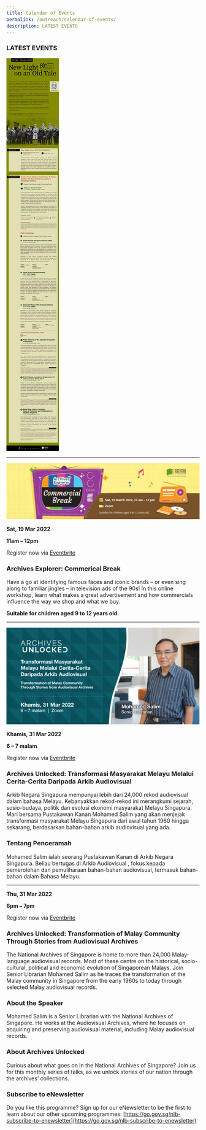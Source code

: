 ```yaml
---
title: Calendar of Events
permalink: /outreach/calendar-of-events/
description: LATEST EVENTS
---
```

### LATEST EVENTS


![](/images/Digital%20Brochure%20Revised.jpg)

____________________________________________________________
![](/images/AE-NAScorpsite.jpg)


**Sat, 19 Mar 2022**

**11am – 12pm**

Register now via [Eventbrite](https://www.eventbrite.sg/e/archives-explorer-commercial-break-tickets-271894522837)

### Archives Explorer: Commerical Break

Have a go at identifying famous faces and iconic brands – or even sing along to familiar jingles – in television ads of the 90s! In this online workshop, learn what makes a great advertisement and how commercials influence the way we shop and what we buy.

**Suitable for children aged 9 to 12 years old.**
____________________________________________________________

![](/images/AU%20Eventbrite%20Talk%20on%2031%20Mar%202022.jpg)

 
**Khamis, 31 Mar 2022** 

**6 – 7 malam**

Register now via [Eventbrite](https://www.eventbrite.sg/e/archives-unlocked-transformation-of-malay-community-through-audiovisuals-tickets-267396007657)

### Archives Unlocked: Transformasi Masyarakat Melayu Melalui Cerita-Cerita Daripada Arkib Audiovisual

Arkib Negara Singapura mempunyai lebih dari 24,000 rekod audiovisual dalam bahasa Melayu. Kebanyakkan rekod-rekod ini merangkumi sejarah, sosio-budaya, politik dan evolusi ekonomi masyarakat Melayu Singapura. Mari bersama Pustakawan Kanan Mohamed Salim yang akan menjejak transformasi masyarakat Melayu Singapura dari awal tahun 1960 hingga sekarang, berdasarkan bahan-bahan arkib audiovisual yang ada.

### Tentang Penceramah
Mohamed Salim ialah seorang Pustakawan Kanan di Arkib Negara Singapura. Beliau bertugas di Arkib Audiovisual , fokus kepada pemerolehan dan pemuliharaan  bahan-bahan audiovisual, termasuk bahan-bahan dalam Bahasa Melayu.

___________________________________________________________________



**Thu, 31 Mar 2022**

**6pm – 7pm**

Register now via [Eventbrite](https://www.eventbrite.sg/e/archives-unlocked-transformation-of-malay-community-through-audiovisuals-tickets-267396007657)

### Archives Unlocked: Transformation of Malay Community Through Stories from Audiovisual Archives

The National Archives of Singapore is home to more than 24,000 Malay-language audiovisual records. Most of these centre on the historical, socio-cultural, political and economic evolution of Singaporean Malays. Join Senior Librarian Mohamed Salim as he traces the transformation of the Malay community in Singapore from the early 1960s to today through selected Malay audiovisual records.

### About the Speaker
Mohamed Salim is a Senior Librarian with the National Archives of Singapore. He works at the Audiovisual Archives, where he focuses on acquiring and preserving audiovisual material, including Malay audiovisual records.

### About Archives Unlocked
Curious about what goes on in the National Archives of Singapore? Join us for this monthly series of talks, as we unlock stories of our nation through the archives’ collections.

### Subscribe to eNewsletter
Do you like this programme? Sign up for our eNewsletter to be the first to learn about our other upcoming programmes: [https://go.gov.sg/nlb-subscribe-to-enewsletter](https://go.gov.sg/nlb-subscribe-to-enewsletter)